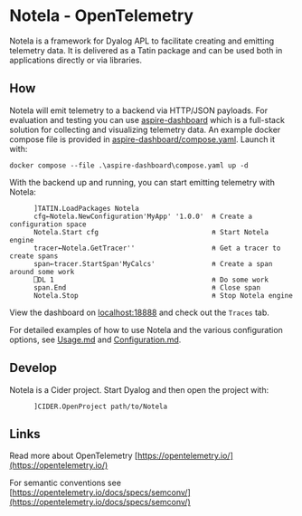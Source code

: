 # Notela - OpenTelemetry 

Notela is a framework for Dyalog APL to facilitate creating and emitting telemetry data. It is delivered as a Tatin package and can be used both in applications directly or via libraries.

## How

Notela will emit telemetry to a backend via HTTP/JSON payloads. For evaluation and testing you can use [aspire-dashboard](https://aspiredashboard.com/) which is a full-stack solution for collecting and visualizing telemetry data. An example docker compose file is provided in [aspire-dashboard/compose.yaml](aspire-dashboard/compose.yaml). Launch it with:

```
docker compose --file .\aspire-dashboard\compose.yaml up -d
```

With the backend up and running, you can start emitting telemetry with Notela:

```apl
      ]TATIN.LoadPackages Notela
      cfg←Notela.NewConfiguration'MyApp' '1.0.0'  ⍝ Create a configuration space 
      Notela.Start cfg                            ⍝ Start Notela engine
      tracer←Notela.GetTracer''                   ⍝ Get a tracer to create spans
      span←tracer.StartSpan'MyCalcs'              ⍝ Create a span around some work
      ⎕DL 1                                       ⍝ Do some work
      span.End                                    ⍝ Close span
      Notela.Stop                                 ⍝ Stop Notela engine
```

View the dashboard on [localhost:18888](https://localhost:18888) and check out the `Traces` tab.

For detailed examples of how to use Notela and the various configuration options, see [Usage.md](docs/Usage.md) and [Configuration.md](docs/Configuration.md).

## Develop

Notela is a Cider project. Start Dyalog and then open the project with:

```
      ]CIDER.OpenProject path/to/Notela
```

## Links

Read more about OpenTelemetry [https://opentelemetry.io/](https://opentelemetry.io/)

For semantic conventions see [https://opentelemetry.io/docs/specs/semconv/](https://opentelemetry.io/docs/specs/semconv/)
